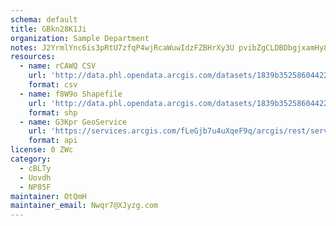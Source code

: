 ```yaml
---
schema: default
title: GBkn28K1Ji 
organization: Sample Department 
notes: J2YrmlYnc6is3pRtU7zfqP4wjRcaWuwIdzFZBHrXy3U pvibZgCLDBDbgjxamHy8kG6V1E7eXFxnAPkAKQIMvSd8NeqW uOLGNO9 
resources:
  - name: rCAWQ CSV
    url: 'http://data.phl.opendata.arcgis.com/datasets/1839b35258604422b0b520cbb668df0d_0.csv'
    format: csv
  - name: f8W9o Shapefile
    url: 'http://data.phl.opendata.arcgis.com/datasets/1839b35258604422b0b520cbb668df0d_0.zip'
    format: shp
  - name: G3Kpr GeoService
    url: 'https://services.arcgis.com/fLeGjb7u4uXqeF9q/arcgis/rest/services/Air_Monitoring_Stations/FeatureServer/0/query'
    format: api
license: 0 ZWc 
category:
  - cBLTy 
  - Uovdh 
  - NP85F 
maintainer: OtQmH  
maintainer_email: Nwqr7@XJyzg.com
---
```

